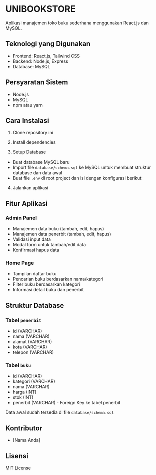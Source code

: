 # UNIBOOKSTORE

Aplikasi manajemen toko buku sederhana menggunakan React.js dan MySQL.

## Teknologi yang Digunakan

- Frontend: React.js, Tailwind CSS
- Backend: Node.js, Express
- Database: MySQL

## Persyaratan Sistem

- Node.js
- MySQL
- npm atau yarn

## Cara Instalasi

1. Clone repository ini

2. Install dependencies

3. Setup Database
- Buat database MySQL baru
- Import file `database/schema.sql` ke MySQL untuk membuat struktur database dan data awal
- Buat file `.env` di root project dan isi dengan konfigurasi berikut:

4. Jalankan aplikasi

## Fitur Aplikasi

### Admin Panel
- Manajemen data buku (tambah, edit, hapus)
- Manajemen data penerbit (tambah, edit, hapus)
- Validasi input data
- Modal form untuk tambah/edit data
- Konfirmasi hapus data

### Home Page
- Tampilan daftar buku
- Pencarian buku berdasarkan nama/kategori
- Filter buku berdasarkan kategori
- Informasi detail buku dan penerbit

## Struktur Database

### Tabel `penerbit`
- id (VARCHAR)
- nama (VARCHAR)
- alamat (VARCHAR)
- kota (VARCHAR)
- telepon (VARCHAR)

### Tabel `buku`
- id (VARCHAR)
- kategori (VARCHAR)
- nama (VARCHAR)
- harga (INT)
- stok (INT)
- penerbit (VARCHAR) - Foreign Key ke tabel penerbit

Data awal sudah tersedia di file `database/schema.sql`

## Kontributor
- [Nama Anda]

## Lisensi
MIT License